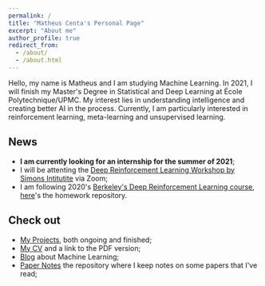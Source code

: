 ```yaml
---
permalink: /
title: "Matheus Centa's Personal Page"
excerpt: "About me"
author_profile: true
redirect_from:
  - /about/
  - /about.html
---
```


Hello, my name is Matheus and I am studying Machine Learning. In 2021, I will finish my Master's Degree in Statistical and Deep Learning at École Polytechnique/UPMC. My interest lies in understanding intelligence and creating better AI in the process. Currently, I am particularly interested in reinforcement learning, meta-learning and unsupervised learning.

## News

* **I am currently looking for an internship for the summer of 2021**;
* I will be attenting the [Deep Reinforcement Learning Workshop by Simons Intitutite](https://simons.berkeley.edu/workshops/rl-2020-1) via Zoom;
* I am following 2020's [Berkeley's Deep Reinforcement Learning course](http://rail.eecs.berkeley.edu/deeprlcourse/), [here](https://github.com/mmcenta/berkeley-deeprlcourse)'s the homework repository.

## Check out

* [My Projects](https://mmcenta.github.io/projects), both ongoing and finished;
* [My CV](https://mmcenta.github.io/cv) and a link to the PDF version;
* [Blog](https://mmcenta.github.io/year-archive/) about Machine Learning;
* [Paper Notes](https://github.com/mmcenta/paper-notes) the repository where I keep notes on some papers that I've read;
